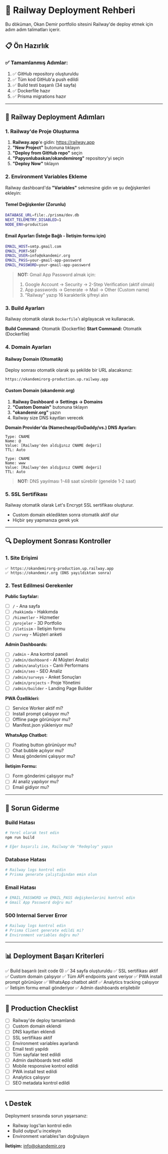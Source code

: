 # 🚀 Railway Deployment Rehberi

Bu döküman, Okan Demir portfolio sitesini Railway'de deploy etmek için adım adım talimatları içerir.

## 📋 Ön Hazırlık

### ✅ Tamamlanmış Adımlar:
1. ✅ GitHub repository oluşturuldu
2. ✅ Tüm kod GitHub'a push edildi
3. ✅ Build testi başarılı (34 sayfa)
4. ✅ Dockerfile hazır
5. ✅ Prisma migrations hazır

---

## 🚂 Railway Deployment Adımları

### 1. Railway'de Proje Oluşturma

1. **Railway.app**'e gidin: https://railway.app
2. **"New Project"** butonuna tıklayın
3. **"Deploy from GitHub repo"** seçin
4. **"Papyonlubaskan/okandemirorg"** repository'yi seçin
5. **"Deploy Now"** tıklayın

### 2. Environment Variables Ekleme

Railway dashboard'da **"Variables"** sekmesine gidin ve şu değişkenleri ekleyin:

#### Temel Değişkenler (Zorunlu)
```bash
DATABASE_URL=file:./prisma/dev.db
NEXT_TELEMETRY_DISABLED=1
NODE_ENV=production
```

#### Email Ayarları (İsteğe Bağlı - İletişim formu için)
```bash
EMAIL_HOST=smtp.gmail.com
EMAIL_PORT=587
EMAIL_USER=info@okandemir.org
EMAIL_PASS=your-gmail-app-password
EMAIL_PASSWORD=your-gmail-app-password
```

> **NOT:** Gmail App Password almak için:
> 1. Google Account → Security → 2-Step Verification (aktif olmalı)
> 2. App passwords → Generate → Mail → Other (Custom name)
> 3. "Railway" yazıp 16 karakterlik şifreyi alın

### 3. Build Ayarları

Railway otomatik olarak `Dockerfile`'ı algılayacak ve kullanacak.

**Build Command:** Otomatik (Dockerfile)
**Start Command:** Otomatik (Dockerfile)

### 4. Domain Ayarları

#### Railway Domain (Otomatik)
Deploy sonrası otomatik olarak şu şekilde bir URL alacaksınız:
```
https://okandemirorg-production.up.railway.app
```

#### Custom Domain (okandemir.org)

1. **Railway Dashboard → Settings → Domains**
2. **"Custom Domain"** butonuna tıklayın
3. **"okandemir.org"** yazın
4. Railway size DNS kayıtları verecek

**Domain Provider'da (Namecheap/GoDaddy/vs.) DNS Ayarları:**

```
Type: CNAME
Name: @
Value: [Railway'den aldığınız CNAME değeri]
TTL: Auto

Type: CNAME  
Name: www
Value: [Railway'den aldığınız CNAME değeri]
TTL: Auto
```

> **NOT:** DNS yayılması 1-48 saat sürebilir (genelde 1-2 saat)

### 5. SSL Sertifikası

Railway otomatik olarak Let's Encrypt SSL sertifikası oluşturur.
- Custom domain ekledikten sonra otomatik aktif olur
- Hiçbir şey yapmanıza gerek yok

---

## 🔍 Deployment Sonrası Kontroller

### 1. Site Erişimi
```
✅ https://okandemirorg-production.up.railway.app
✅ https://okandemir.org (DNS yayıldıktan sonra)
```

### 2. Test Edilmesi Gerekenler

**Public Sayfalar:**
- [ ] `/` - Ana sayfa
- [ ] `/hakkimda` - Hakkımda
- [ ] `/hizmetler` - Hizmetler
- [ ] `/projeler` - 3D Portfolio
- [ ] `/iletisim` - İletişim formu
- [ ] `/survey` - Müşteri anketi

**Admin Dashboards:**
- [ ] `/admin` - Ana kontrol paneli
- [ ] `/admin/dashboard` - AI Müşteri Analizi
- [ ] `/admin/analytics` - Canlı Performans
- [ ] `/admin/seo` - SEO Analiz
- [ ] `/admin/surveys` - Anket Sonuçları
- [ ] `/admin/projects` - Proje Yönetimi
- [ ] `/admin/builder` - Landing Page Builder

**PWA Özellikleri:**
- [ ] Service Worker aktif mi?
- [ ] Install prompt çalışıyor mu?
- [ ] Offline page görünüyor mu?
- [ ] Manifest.json yükleniyor mu?

**WhatsApp Chatbot:**
- [ ] Floating button görünüyor mu?
- [ ] Chat bubble açılıyor mu?
- [ ] Mesaj gönderimi çalışıyor mu?

**İletişim Formu:**
- [ ] Form gönderimi çalışıyor mu?
- [ ] AI analiz yapılıyor mu?
- [ ] Email gidiyor mu?

---

## 🐛 Sorun Giderme

### Build Hatası
```bash
# Yerel olarak test edin
npm run build

# Eğer başarılı ise, Railway'de "Redeploy" yapın
```

### Database Hatası
```bash
# Railway logs kontrol edin
# Prisma generate çalıştığından emin olun
```

### Email Hatası
```bash
# EMAIL_PASSWORD ve EMAIL_PASS değişkenlerini kontrol edin
# Gmail App Password doğru mu?
```

### 500 Internal Server Error
```bash
# Railway logs kontrol edin
# Prisma Client generate edildi mi?
# Environment variables doğru mu?
```

---

## 📊 Deployment Başarı Kriterleri

✅ Build başarılı (exit code 0)
✅ 34 sayfa oluşturuldu
✅ SSL sertifikası aktif
✅ Custom domain çalışıyor
✅ Tüm API endpoints yanıt veriyor
✅ PWA install prompt görünüyor
✅ WhatsApp chatbot aktif
✅ Analytics tracking çalışıyor
✅ İletişim formu email gönderiyor
✅ Admin dashboards erişilebilir

---

## 🎯 Production Checklist

- [ ] Railway'de deploy tamamlandı
- [ ] Custom domain eklendi
- [ ] DNS kayıtları eklendi
- [ ] SSL sertifikası aktif
- [ ] Environment variables ayarlandı
- [ ] Email testi yapıldı
- [ ] Tüm sayfalar test edildi
- [ ] Admin dashboards test edildi
- [ ] Mobile responsive kontrol edildi
- [ ] PWA install test edildi
- [ ] Analytics çalışıyor
- [ ] SEO metadata kontrol edildi

---

## 📞 Destek

Deployment sırasında sorun yaşarsanız:
- Railway logs'ları kontrol edin
- Build output'u inceleyin
- Environment variables'ları doğrulayın

**İletişim:** info@okandemir.org

